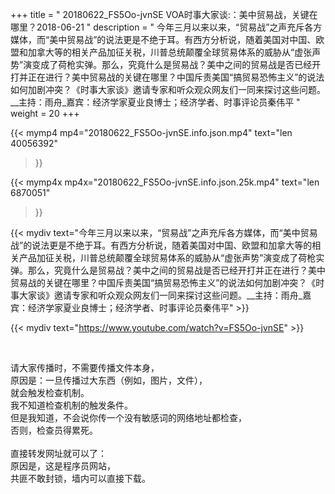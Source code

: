 +++
title = " 20180622_FS5Oo-jvnSE VOA时事大家谈:：美中贸易战，关键在哪里？2018-06-21 "
description = " 今年三月以来以来，“贸易战”之声充斥各方媒体，而“美中贸易战”的说法更是不绝于耳。有西方分析说，随着美国对中国、欧盟和加拿大等的相关产品加征关税，川普总统颠覆全球贸易体系的威胁从“虚张声势”演变成了荷枪实弹。那么，究竟什么是贸易战？美中之间的贸易战是否已经开打并正在进行？美中贸易战的关键在哪里？中国斥责美国“搞贸易恐怖主义”的说法如何加剧冲突？《时事大家谈》邀请专家和听众观众网友们一同来探讨这些问题。__主持：雨舟_嘉宾：经济学家夏业良博士；经济学者、时事评论员秦伟平 "
weight = 20
+++

{{< mymp4 mp4="20180622_FS5Oo-jvnSE.info.json.mp4" 
text="len 40056392"
>}}

{{< mymp4x  mp4x="20180622_FS5Oo-jvnSE.info.json.25k.mp4"
text="len 6870051"
>}}


{{< mydiv text="今年三月以来以来，“贸易战”之声充斥各方媒体，而“美中贸易战”的说法更是不绝于耳。有西方分析说，随着美国对中国、欧盟和加拿大等的相关产品加征关税，川普总统颠覆全球贸易体系的威胁从“虚张声势”演变成了荷枪实弹。那么，究竟什么是贸易战？美中之间的贸易战是否已经开打并正在进行？美中贸易战的关键在哪里？中国斥责美国“搞贸易恐怖主义”的说法如何加剧冲突？《时事大家谈》邀请专家和听众观众网友们一同来探讨这些问题。__主持：雨舟_嘉宾：经济学家夏业良博士；经济学者、时事评论员秦伟平" >}}
<br>

{{< mydiv text="https://www.youtube.com/watch?v=FS5Oo-jvnSE" >}}


<br>

请大家传播时，不需要传播文件本身，<br>
原因是：一旦传播过大东西（例如，图片，文件），<br>
就会触发检查机制。<br>
我不知道检查机制的触发条件。<br>
但是我知道，不会说你传一个没有敏感词的网络地址都检查，<br>
否则，检查员得累死。<br><br>
直接转发网址就可以了：<br>
原因是，这是程序员网站，<br>
共匪不敢封锁，墙内可以直接下载。


